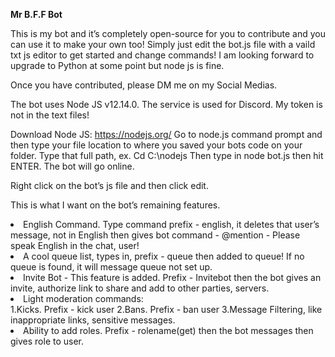 <b>Mr B.F.F Bot</b>

This is my bot and it’s completely open-source for you to contribute and you can use it to make your own too! Simply just edit the bot.js file with a vaild txt js editor to get started and change commands! I am looking forward to upgrade to Python at some point but node js is fine.

Once you have contributed, please DM me on my Social Medias.

The bot uses Node JS v12.14.0.
The service is used for Discord. My token is not in the text files!

Download Node JS: https://nodejs.org/
Go to node.js command prompt and then type your file location to where you saved your bots code on your folder. Type that full path, ex. Cd C:\nodejs
Then type in node bot.js then hit ENTER.
The bot will go online.

Right click on the bot’s js file and then click edit.

This is what I want on the bot’s remaining features.
<li>English Command. Type command prefix - english, it deletes that user’s message, not in English then gives bot command - @mention - Please speak English in the chat, user!</li>
<li>A cool queue list, types in, prefix - queue then added to queue! If no queue is found, it will message queue not set up.</li>
<li>Invite Bot - This feature is added. Prefix - Invitebot then the bot gives an invite, authorize link to share and add to other parties, servers.</li>
<li>Light moderation commands:</li>
1.Kicks. Prefix - kick user
2.Bans. Prefix - ban user
3.Message Filtering, like inappropriate links, sensitive messages.</li>
<li>Ability to add roles. Prefix - rolename(get) then the bot messages then gives role to user.</li>
